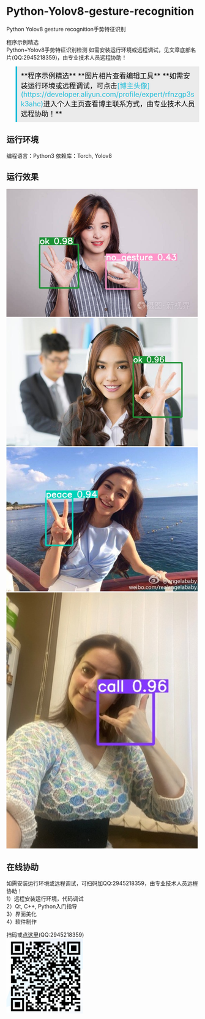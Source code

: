 # Python-Yolov8-gesture-recognition
Python Yolov8 gesture recognition手势特征识别

程序示例精选  
Python+Yolov8手势特征识别检测
如需安装运行环境或远程调试，见文章底部名片(QQ:2945218359)，由专业技术人员远程协助！

<blockquote style="background-color: #EBEBEB;padding: 10px;border-left: 4px solid #1CBCD9;"><font color=#000000 size=4>**程序示例精选**
**图片相片查看编辑工具**
**如需安装运行环境或远程调试，可点击</font><font color=#1CBCD9 size=4>[博主头像](https://developer.aliyun.com/profile/expert/rfnzgp3sk3ahc)</font><font color=#000000 size=4>进入个人主页查看博主联系方式，由专业技术人员远程协助！**</font>
</blockquote>

## 运行环境
编程语言：Python3
依赖库：Torch, Yolov8

## 运行效果
<img src="https://github.com/alicema-creator/Python-Yolov8-gesture-recognition/blob/main/screenshot/1.jpeg" width="500"></a>
<img src="https://github.com/alicema-creator/Python-Yolov8-gesture-recognition/blob/main/screenshot/2.jpeg" width="500"></a>
<img src="https://github.com/alicema-creator/Python-Yolov8-gesture-recognition/blob/main/screenshot/3.jpeg" width="500"></a>
<img src="https://github.com/alicema-creator/Python-Yolov8-gesture-recognition/blob/main/screenshot/5.jpg" width="500"></a>

## 在线协助
如需安装运行环境或远程调试，可扫码加QQ:2945218359，由专业技术人员远程协助！  
1）远程安装运行环境，代码调试  
2）Qt, C++, Python入门指导  
3）界面美化  
4）软件制作  

扫码或<a href="https://img-blog.csdnimg.cn/132d32981a6d4d48bdf578f9810bd341.png" target="_blank">点这里</a>(QQ:2945218359)  
<a href="https://img-blog.csdnimg.cn/132d32981a6d4d48bdf578f9810bd341.png" target="_blank">
  <img src="https://github.com/alicema-creator/Python-Yolov8-Statistics-of-the-number-of-people-at-the-entrance-and-exit/blob/main/screenshot/qrcode.png" width="200">
</a>









